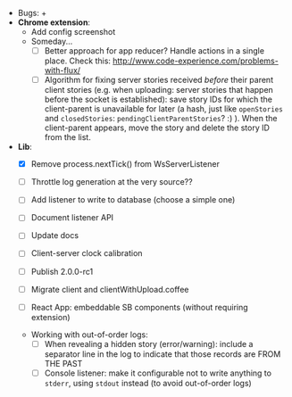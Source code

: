- Bugs:
    + 
- **Chrome extension**:
    + Add config screenshot
    + Someday...
        * [ ] Better approach for app reducer? Handle actions in a single place. Check this: http://www.code-experience.com/problems-with-flux/
        * [ ] Algorithm for fixing server stories received *before* their parent client stories (e.g. when uploading: server stories that happen before the socket is established): save story IDs for which the client-parent is unavailable for later (a hash, just like `openStories` and `closedStories`: `pendingClientParentStories`? :) ). When the client-parent appears, move the story and delete the story ID from the list.
- **Lib**:
    + [x] Remove process.nextTick() from WsServerListener
    + [ ] Throttle log generation at the very source??

    + [ ] Add listener to write to database (choose a simple one)
    + [ ] Document listener API
    + [ ] Update docs
    + [ ] Client-server clock calibration
    + [ ] Publish 2.0.0-rc1
    + [ ] Migrate client and clientWithUpload.coffee
    + [ ] React App: embeddable SB components (without requiring extension)
    + Working with out-of-order logs:
        * [ ] When revealing a hidden story (error/warning): include a separator line in the log to indicate that those records are FROM THE PAST
        * [ ] Console listener: make it configurable not to write anything to `stderr`, using `stdout` instead (to avoid out-of-order logs)
